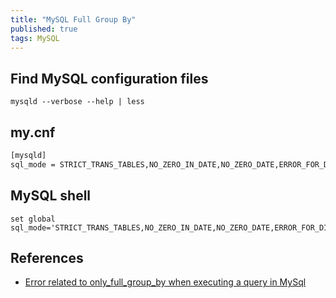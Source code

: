 ```yaml
---
title: "MySQL Full Group By"
published: true
tags: MySQL
---
```


## Find MySQL configuration files

```
mysqld --verbose --help | less
```

## my.cnf

```bash
[mysqld]
sql_mode = STRICT_TRANS_TABLES,NO_ZERO_IN_DATE,NO_ZERO_DATE,ERROR_FOR_DIVISION_BY_ZERO,NO_ENGINE_SUBSTITUTION
```

## MySQL shell

```mysql
set global sql_mode='STRICT_TRANS_TABLES,NO_ZERO_IN_DATE,NO_ZERO_DATE,ERROR_FOR_DIVISION_BY_ZERO,NO_ENGINE_SUBSTITUTION';
```

## References

- [Error related to only_full_group_by when executing a query in MySql](https://stackoverflow.com/questions/34115174/error-related-to-only-full-group-by-when-executing-a-query-in-mysql)
